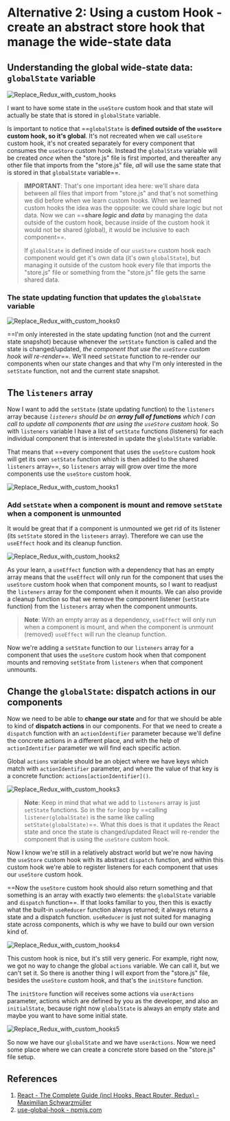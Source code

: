 # Alternative 2: Using a custom Hook - create an abstract store hook that manage the wide-state data

## Understanding the global wide-state data: `globalState` variable

![Replace_Redux_with_custom_hooks](../../img/Replace_Redux_with_custom_hooks.jpg)

I want to have some state in the `useStore` custom hook and that state will actually be state that is stored in `globalState` variable. 

Is important to notice that ==`globalState` is **defined outside of the `useStore` custom hook, so it's global**. It's not recreated when we call `useStore` custom hook, it's not created separately for every component that consumes the `useStore` custom hook. Instead the `globalState` variable will be created _once_ when the "store.js" file is first imported, and thereafter any other file that imports from the "store.js" file, _all_ will use the same state that is stored in that `globalState` variable==.

> **IMPORTANT**: That's one important idea here: we'll share data between all files that import from "store.js" and that's not something we did before when we learn custom hooks. When we learned custom hooks the idea was the opposite: we could share logic but not data. Now we can ==**share _logic_ and _data_** by managing the data outside of the custom hook, because inside of the custom hook it would not be shared (global), it would be inclusive to each component==.
>
> If `globalState` is defined inside of our `useStore` custom hook each component would get it's own data (it's own `globalState`), but managing it outside of the custom hook every file that imports the "store.js" file or something from the "store.js" file gets the same shared data.

### The state updating function that updates the `globalState` variable

![Replace_Redux_with_custom_hooks0](../../img/Replace_Redux_with_custom_hooks0.jpg)

==I'm only interested in the state updating function (not and the current state snapshot) because whenever the `setState` function is called and the state is changed/updated, _the component that use the `useStore` custom hook will re-render_==. We'll need `setState` function to re-render our components when our state changes and that why I'm only interested in the `setState` function, not and the current state snapshot.

## The `listeners` array

Now I want to add the `setState` (state updating function) to the `listeners` array because _`listeners` should be an **array full of functions** which I can call to update all components that are using the `useStore` custom hook_. So with `listeners` variable I have a list of `setState` functions (listeners) for each individual component that is interested in update the `globalState` variable.

That means that ==every component that uses the `useStore` custom hook will get its own `setState` function which is then added to the shared `listeners` array==, so `listeners` array will grow over time the more components use the `useStore` custom hook.

![Replace_Redux_with_custom_hooks1](../../img/Replace_Redux_with_custom_hooks1.jpg)

### Add `setState` when a component is mount and remove `setState` when a component is unmounted

It would be great that if a component is unmounted we get rid of its listener (its `setState` stored in the `listeners` array). Therefore we can use the `useEffect` hook and its cleanup function.

![Replace_Redux_with_custom_hooks2](../../img/Replace_Redux_with_custom_hooks2.jpg)

As your learn, a `useEffect` function with a dependency that has an empty array means that the `useEffect` will only run for the component that uses the `useStore` custom hook when that component mounts, so I want to readjust the `listeners` array for the component when it mounts. We can also provide a cleanup function so that we remove the component listener (`setState` function) from the `listeners` array when the component unmounts.

> **Note**: With an empty array as a dependency, `useEffect` will only run when a component is mount, and when the component is unmount (removed) `useEffect` will run the cleanup function.

Now we're adding a `setState` function to our `listeners` array for a component that uses the `useStore` custom hook when that component mounts and removing `setState` from `listeners` when that component unmounts.

## Change the `globalState`: dispatch actions in our components

Now we need to be able to **change our state** and for that we should be able to kind of **dispatch actions** in our components. For that we need to create a `dispatch` function with an `actionIdentifier` parameter because we'll define the concrete actions in a different place, and with the help of `actionIdentifier` parameter we will find each specific action.

Global `actions` variable should be an object where we have keys which match with `actionIdentifier` parameter, and where the value of that key is a concrete function: `actions[actionIdentifier]()`.

![Replace_Redux_with_custom_hooks3](../../img/Replace_Redux_with_custom_hooks3.jpg)

> **Note**: Keep in mind that what we add to `listeners` array is just `setState` functions. So in the `for` loop by ==calling `listener(globalState)` is the same like calling `setState(globalState)`==. What this does is that it updates the React state and once the state is changed/updated React will re-render the component that is using the `useStore` custom hook.

Now I know we're still in a relatively abstract world but we're now having the `useStore` custom hook with its abstract `dispatch` function, and within this custom hook we're able to register listeners for each component that uses our `useStore` custom hook.

==Now the `useStore` custom hook should also return something and that something is an array with exactly two elements: the `globalState` variable and `dispatch` function==. If that looks familiar to you, then this is exactly what the built-in `useReducer` function always returned; it always returns a state and a dispatch function. `useReducer` is just not suited for managing state across components, which is why we have to build our own version kind of.

![Replace_Redux_with_custom_hooks4](../../img/Replace_Redux_with_custom_hooks4.jpg)

This custom hook is nice, but it's still very generic. For example, right now, we got no way to change the global `actions` variable. We can call it, but we can't set it. So there is another thing I will export from the "store.js" file, besides the `useStore` custom hook, and that's the `initStore` function.

The `initStore` function will receives some actions via `userActions` parameter, actions which are defined by you as the developer, and also an `initialState`, because right now `globalState` is always an empty state and maybe you want to have some initial state.

![Replace_Redux_with_custom_hooks5](../../img/Replace_Redux_with_custom_hooks5.jpg)

So now we have our `globalState` and we have `userActions`. Now we need some place where we can create a concrete store based on the "store.js" file setup.

## References

1. [React - The Complete Guide (incl Hooks, React Router, Redux) - Maximilian Schwarzmüller](https://www.udemy.com/course/react-the-complete-guide-incl-redux/)
2. [use-global-hook - npmjs.com](https://www.npmjs.com/package/use-global-hook)